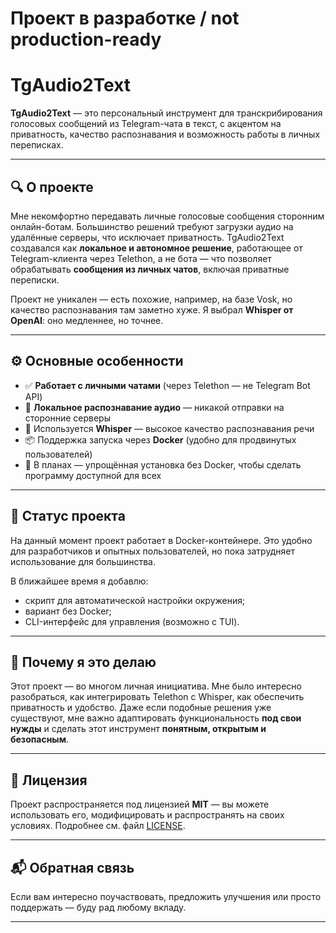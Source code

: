 # Проект в разработке / not production-ready
# TgAudio2Text

**TgAudio2Text** — это персональный инструмент для транскрибирования голосовых сообщений из Telegram-чата в текст, с акцентом на приватность, качество распознавания и возможность работы в личных переписках.

---

## 🔍 О проекте

Мне некомфортно передавать личные голосовые сообщения сторонним онлайн-ботам. Большинство решений требуют загрузки аудио на удалённые серверы, что исключает приватность. TgAudio2Text создавался как **локальное и автономное решение**, работающее от Telegram-клиента через Telethon, а не бота — что позволяет обрабатывать **сообщения из личных чатов**, включая приватные переписки.

Проект не уникален — есть похожие, например, на базе Vosk, но качество распознавания там заметно хуже. Я выбрал **Whisper от OpenAI**: оно медленнее, но точнее.

---

## ⚙️ Основные особенности

- ✅ **Работает с личными чатами** (через Telethon — не Telegram Bot API)
- 🔐 **Локальное распознавание аудио** — никакой отправки на сторонние серверы
- 🧠 Используется **Whisper** — высокое качество распознавания речи
- 📦 Поддержка запуска через **Docker** (удобно для продвинутых пользователей)
- 🚧 В планах — упрощённая установка без Docker, чтобы сделать программу доступной для всех

---

## 🚧 Статус проекта

На данный момент проект работает в Docker-контейнере. Это удобно для разработчиков и опытных пользователей, но пока затрудняет использование для большинства.

В ближайшее время я добавлю:

- скрипт для автоматической настройки окружения;
- вариант без Docker;
- CLI-интерфейс для управления (возможно с TUI).

---

## 🧪 Почему я это делаю

Этот проект — во многом личная инициатива. Мне было интересно разобраться, как интегрировать Telethon с Whisper, как обеспечить приватность и удобство. Даже если подобные решения уже существуют, мне важно адаптировать функциональность **под свои нужды** и сделать этот инструмент **понятным, открытым и безопасным**.

---

## 📝 Лицензия

Проект распространяется под лицензией **MIT** — вы можете использовать его, модифицировать и распространять на своих условиях. Подробнее см. файл [LICENSE](./LICENSE).

---

## 📬 Обратная связь

Если вам интересно поучаствовать, предложить улучшения или просто поддержать — буду рад любому вкладу.

---

